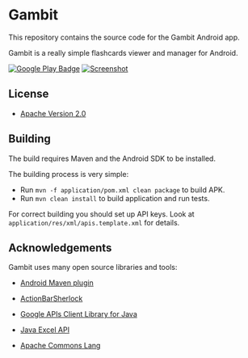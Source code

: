 # Gambit

This repository contains the source code for the Gambit Android app.

Gambit is a really simple flashcards viewer and manager for Android.

[![Google Play Badge][Google Play badge image]][Google Play link]
[![Screenshot][Screenshot image]][Google Play link]

## License

* [Apache Version 2.0][Apache license link]

## Building

The build requires Maven and the Android SDK to be installed.

The building process is very simple:

* Run `mvn -f application/pom.xml clean package` to build APK.
* Run `mvn clean install` to build application and run tests.

For correct building you should set up API keys.
Look at `application/res/xml/apis.template.xml` for details.

## Acknowledgements

Gambit uses many open source libraries and tools:

* [Android Maven plugin][Android Maven plugin link]
* [ActionBarSherlock][ActionBarSherlock link]
* [Google APIs Client Library for Java][Google APIs Client link]
* [Java Excel API][Java Excel API link]
* [Apache Commons Lang][Apache Commons Lang link]


  [Google Play badge image]: http://www.android.com/images/brand/get_it_on_play_logo_large.png
  [Screenshot image]: http://img4.imageshack.us/img4/856/shotua.png

  [Google Play link]: https://play.google.com/store/apps/details?id=ru.ming13.gambit
  [Apache license link]: http://www.apache.org/licenses/LICENSE-2.0.html
  [Android Maven plugin link]: https://code.google.com/p/maven-android-plugin
  [ActionBarSherlock link]: http://actionbarsherlock.com
  [Google APIs Client link]: https://code.google.com/p/google-api-java-client
  [Java Excel API link]: http://jexcelapi.sourceforge.net
  [Apache Commons Lang link]: http://commons.apache.org/lang
